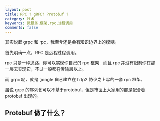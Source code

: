 ```yaml
---
layout: post
title: RPC ? gRPC? Protobuf ?
category: 技术
keywords: 微服务,框架,rpc,远程调用
comments: false
---
```


其实说起 grpc 和 rpc，我至今还是会有知识边界上的模糊。

首先明确一点，RPC 是远程过程调用。

rpc 只是一种思路，你可以实现你自己的 rpc 框架，而且 rpc 并没有限制你在那一层去实现它，不过一般都在传输层以上。

而 grpc 呢，就是 google 自己建立在 http2 协议之上写的一套 rpc 框架。

虽说 grpc 的序列化可以不基于protobuf，但是市面上大家用的都是配合着 protobuf 出现的。

<!--more-->

## Protobuf 做了什么？

